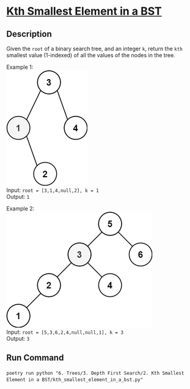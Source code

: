 # [Kth Smallest Element in a BST](https://leetcode.com/problems/kth-smallest-element-in-a-bst/)

## Description
Given the `root` of a binary search tree, and an integer `k`, return the `kth` smallest value (1-indexed) of all the values of the nodes in the tree.

Example 1:\
![Example 1](example_1.jpeg)\
Input: `root = [3,1,4,null,2], k = 1`\
Output: `1`

Example 2:\
![Example 2](example_2.jpeg)\
Input: `root = [5,3,6,2,4,null,null,1], k = 3`\
Output: `3`

## Run Command
`poetry run python "6. Trees/3. Depth First Search/2. Kth Smallest Element in a BST/kth_smallest_element_in_a_bst.py"`